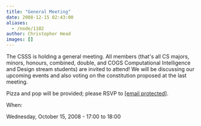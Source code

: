 ```yaml
---
title: "General Meeting"
date: 2008-12-15 02:43:00
aliases:
  - /node/1102
author: Christopher Head
images: []
---
```


The CSSS is holding a general meeting. All members (that's all CS majors, minors, honours, combined, double, and COGS Computational Intelligence and Design stream students) are invited to attend! We will be discussing our upcoming events and also voting on the constitution proposed at the last meeting.

Pizza and pop will be provided; please RSVP to [\[email protected\]](/cdn-cgi/l/email-protection#3c5159594855525b7c4854595f495e59125f5d).

When:

Wednesday, October 15, 2008 - 17:00 to 18:00
